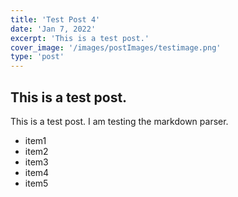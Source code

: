 ```yaml
---
title: 'Test Post 4'
date: 'Jan 7, 2022'
excerpt: 'This is a test post.'
cover_image: '/images/postImages/testimage.png'
type: 'post'
---
```

## This is a test post.
This is a test post. I am testing the markdown parser.

* item1
* item2
* item3
* item4
* item5